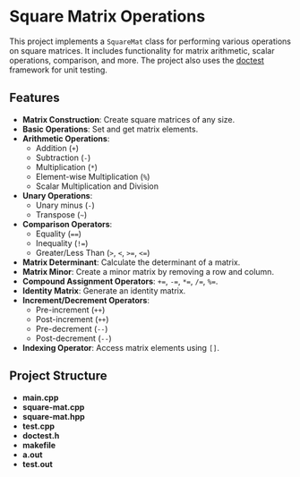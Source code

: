 # Square Matrix Operations

This project implements a `SquareMat` class for performing various operations on square matrices. It includes functionality for matrix arithmetic, scalar operations, comparison, and more. The project also uses the [doctest](https://github.com/doctest/doctest) framework for unit testing.

## Features

- **Matrix Construction**: Create square matrices of any size.
- **Basic Operations**: Set and get matrix elements.
- **Arithmetic Operations**:
  - Addition (`+`)
  - Subtraction (`-`)
  - Multiplication (`*`)
  - Element-wise Multiplication (`%`)
  - Scalar Multiplication and Division
- **Unary Operations**:
  - Unary minus (`-`)
  - Transpose (`~`)
- **Comparison Operators**:
  - Equality (`==`)
  - Inequality (`!=`)
  - Greater/Less Than (`>`, `<`, `>=`, `<=`)
- **Matrix Determinant**: Calculate the determinant of a matrix.
- **Matrix Minor**: Create a minor matrix by removing a row and column.
- **Compound Assignment Operators**: `+=`, `-=`, `*=`, `/=`, `%=`.
- **Identity Matrix**: Generate an identity matrix.
- **Increment/Decrement Operators**:
  - Pre-increment (`++`)
  - Post-increment (`++`)
  - Pre-decrement (`--`)
  - Post-decrement (`--`)
- **Indexing Operator**: Access matrix elements using `[]`.

## Project Structure

- **main.cpp**
- **square-mat.cpp**
- **square-mat.hpp**
- **test.cpp**
- **doctest.h**
- **makefile**
- **a.out**
- **test.out**
